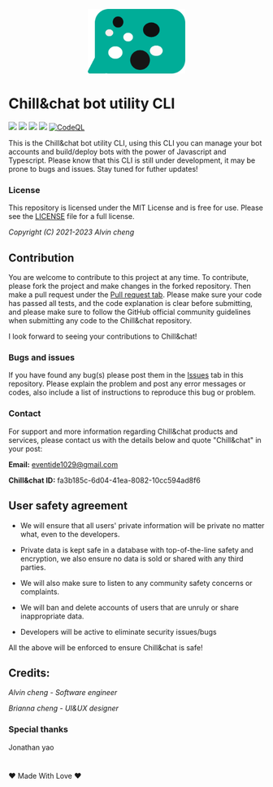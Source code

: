 <p align="center"how><img src="https://github.com/Chillandchat/.github/blob/main/logo.svg" style="width:12rem;"/></p>

# Chill&chat bot utility CLI

![](https://img.shields.io/github/repo-size/chillandchat/bot-utility) ![](https://img.shields.io/github/v/release/chillandchat/bot-utility) ![](https://img.shields.io/github/issues-pr-closed/chillandchat/chill-chat) ![](https://img.shields.io/github/issues-pr-raw/Chillandchat/bot-utility) [![CodeQL](https://github.com/Chillandchat/bot-utility/actions/workflows/codeql-analysis.yml/badge.svg)](https://github.com/Chillandchat/bot-utility/actions/workflows/codeql-analysis.yml)

This is the Chill&chat bot utility CLI, using this CLI you can manage your bot accounts and build/deploy bots with the power of Javascript and Typescript. Please know that this CLI is still under development, it may be prone to bugs and issues. Stay tuned for futher updates!

### License

This repository is licensed under the MIT License and is free for use. Please see the [LICENSE](https://github.com/Chill-and-chat/Chill-chat/blob/master/LICENSE) file for a full license.

_Copyright (C) 2021-2023 Alvin cheng_

## Contribution

You are welcome to contribute to this project at any time. To contribute, please fork the project and make changes in the forked repository. Then make a pull request under the [Pull request tab](https://github.com/Chill-and-chat/Chill-chat/pulls). Please make sure your code has passed all tests, and the code explanation is clear before submitting, and please make sure to follow the GitHub official community guidelines when submitting any code to the Chill&chat repository.

I look forward to seeing your contributions to Chill&chat!

### Bugs and issues

If you have found any bug(s) please post them in the [Issues](https://github.com/Chill-and-chat/mobile/issues) tab in this repository. Please explain the problem and post any error messages or codes, also include a list of instructions to reproduce this bug or problem.

### Contact

For support and more information regarding Chill&chat products and services, please contact us with the details below and quote "Chill&chat" in your post:

**Email:** eventide1029@gmail.com

**Chill&chat ID:** fa3b185c-6d04-41ea-8082-10cc594ad8f6

## User safety agreement

- We will ensure that all users' private information will be private no matter what, even to the developers.

- Private data is kept safe in a database with top-of-the-line safety and encryption, we also ensure no data is sold or shared with any third parties.

- We will also make sure to listen to any community safety concerns or complaints.

- We will ban and delete accounts of users that are unruly or share inappropriate data.

- Developers will be active to eliminate security issues/bugs

All the above will be enforced to ensure Chill&chat is safe!

## Credits:

_Alvin cheng - Software engineer_

_Brianna cheng - UI&UX designer_

### Special thanks

Jonathan yao

#

❤️ Made With Love ❤️
